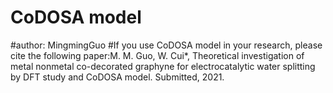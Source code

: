 # CoDOSA model
#author: MingmingGuo
#If you use CoDOSA model in your research, please cite the following paper:M. M. Guo, W. Cui*, 
Theoretical investigation of metal nonmetal co-decorated graphyne for electrocatalytic water splitting by DFT study and CoDOSA model. Submitted, 2021.





